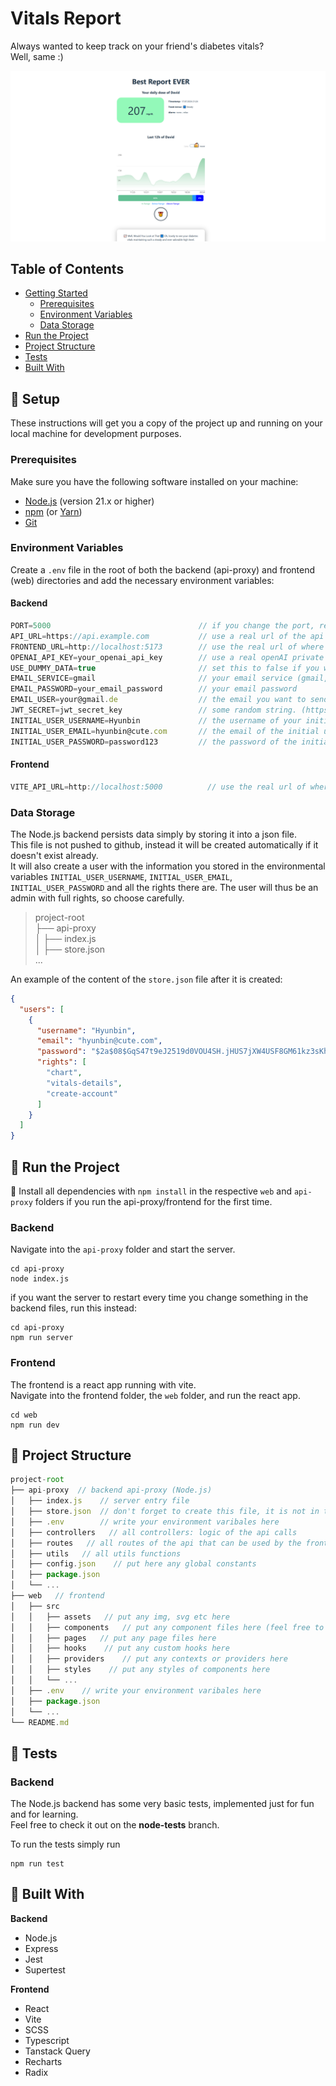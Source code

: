 # Vitals Report

Always wanted to keep track on your friend's diabetes vitals?  
Well, same :)

![Logo](application-screenshot.png)

## Table of Contents

- [Getting Started](#-setup)
  - [Prerequisites](#prerequisites)
  - [Environment Variables](#environment-variables)
  - [Data Storage](#data-storage)
- [Run the Project](#-run-the-project)
- [Project Structure](#-project-structure)
- [Tests](#-tests)
- [Built With](#-built-with)

## 🏁 Setup

These instructions will get you a copy of the project up and running on your local machine for development purposes.

### Prerequisites

Make sure you have the following software installed on your machine:

- [Node.js](https://nodejs.org/) (version 21.x or higher)
- [npm](https://www.npmjs.com/) (or [Yarn](https://yarnpkg.com/))
- [Git](https://git-scm.com/)

### Environment Variables 

Create a `.env` file in the root of both the backend (api-proxy) and frontend (web) directories and add the necessary environment variables:
#### Backend  
```js
PORT=5000                                 // if you change the port, remember to change it in the .env file of the frontend, too
API_URL=https://api.example.com           // use a real url of the api where you get the vitals data from (if you don't know, use the dummy data)
FRONTEND_URL=http://localhost:5173        // use the real url of where your frontend is running (for local developing leave localhost)
OPENAI_API_KEY=your_openai_api_key        // use a real openAI private api key if you have one (if not use the dummy data)
USE_DUMMY_DATA=true                       // set this to false if you want to make the actual api calls. Leave it to true if you want to have the dummy data returned                
EMAIL_SERVICE=gmail                       // your email service (gmail, outlook, yahoo etc)
EMAIL_PASSWORD=your_email_password        // your email password
EMAIL_USER=your@gmail.de                  // the email you want to send confirmation emails from to the user
JWT_SECRET=jwt_secret_key                 // some random string. (https://dev.to/tkirwa/generate-a-random-jwt-secret-key-39j4)
INITIAL_USER_USERNAME=Hyunbin             // the username of your initial user (it will be an admin with full rights)
INITIAL_USER_EMAIL=hyunbin@cute.com       // the email of the initial user
INITIAL_USER_PASSWORD=password123         // the password of the initial user
```    
#### Frontend
```js
VITE_API_URL=http://localhost:5000          // use the real url of where your server is running. If you use the backend you started locally, you can use localhost and the port you chose.
```

### Data Storage 

The Node.js backend persists data simply by storing it into a json file.  
This file is not pushed to github, instead it will be created automatically if it doesn't exist already.  
It will also create a user with the information you stored in the environmental variables `INITIAL_USER_USERNAME`, `INITIAL_USER_EMAIL`, `INITIAL_USER_PASSWORD` and all the rights there are. The user will thus be an admin with full rights, so choose carefully.

> project-root   
> ├── api-proxy  
> │   ├── index.js   
> │   ├── store.json   
> ...

An example of the content of the `store.json` file after it is created:  
```json
{
  "users": [
    {
      "username": "Hyunbin",
      "email": "hyunbin@cute.com",
      "password": "$2a$08$GqS47t9eJ2519d0VOU4SH.jHUS7jXW4USF8GM61kz3sKhHN9tRmM.",
      "rights": [
        "chart",
        "vitals-details",
        "create-account"
      ]
    }
  ]
}
```

## 🚀 Run the Project

🚨 Install all dependencies with `npm install` in the respective `web` and `api-proxy` folders if you run the api-proxy/frontend for the first time.  

### Backend

Navigate into the `api-proxy` folder and start the server.  
```
cd api-proxy
node index.js
```
if you want the server to restart every time you change something in the backend files, run this instead: 
```
cd api-proxy
npm run server
```
### Frontend

The frontend is a react app running with vite.  
Navigate into the frontend folder, the `web` folder, and run the react app.  
```
cd web
npm run dev
```

## 📂 Project Structure

```js
project-root   
├── api-proxy  // backend api-proxy (Node.js)
│   ├── index.js    // server entry file
│   ├── store.json  // don't forget to create this file, it is not in the gitHub repo because of privacy issues
│   ├── .env        // write your environment varibales here     
│   ├── controllers   // all controllers: logic of the api calls   
│   ├── routes   // all routes of the api that can be used by the frontend   
│   ├── utils   // all utils functions
│   ├── config.json    // put here any global constants
│   ├── package.json    
│   └── ...
├── web   // frontend    
│   ├── src
│   │   ├── assets   // put any img, svg etc here
│   │   ├── components   // put any component files here (feel free to nest it further)
│   │   ├── pages   // put any page files here 
│   │   ├── hooks    // put any custom hooks here
│   │   ├── providers    // put any contexts or providers here
│   │   ├── styles    // put any styles of components here
│   │   └── ...    
│   ├── .env    // write your environment varibales here
│   ├── package.json    
│   └── ...    
└── README.md 
```

## 🧪 Tests

### Backend

The Node.js backend has some very basic tests, implemented just for fun and for learning.  
Feel free to check it out on the **node-tests** branch.  

To run the tests simply run
```
npm run test
```

## 🔨 Built With

**Backend**   
- Node.js
- Express
- Jest
- Supertest

**Frontend**
- React
- Vite
- SCSS
- Typescript
- Tanstack Query
- Recharts
- Radix 
